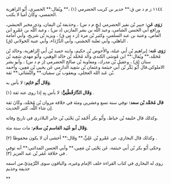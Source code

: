 ١١٤٤ ز م د س ق:** حدير بن كريب الحضرمي (١) ،** ويُقال:** الحميري، أَبُو الزاهرية الحمصي، وكَانَ أميا لا يكتب.

**رَوَى عَن:** جبير بْن نفير الحضرمي (بخ م د س) ، وحذيفة بْن اليمان، وذي مخبر الحبشي، ورافع أبي الحسن الشامي، وعبد اللَّه بن بشر المازني (د س) ، وعبد اللَّه بن عَمْرو ابن العاص، وعتبة بن عبد السلمي، وكثير بْن مرة (ز د س ق) ، ويزيد بْن شريح، وأبي أمامة الباهلي، وأبي ثعلبة الخشني، وأَبي الدَّرْدَاء، وأبي عنبة الخولاني (ق) .

**رَوَى عَنه:** إبراهيم بْن أَبي عبلة، والأَحوص بْن حكيم، وابنه حميد بْن أَبي الزاهرية، وخالد بْن مُحَمَّد،** ويُقال:** ابن مُوسَى الكندي والد مُحَمَّد بْن خالد الوهبي، وأَبُو مهدي سَعِيد بْن سنان (ق) ، وعقيل بْن مدرك، ومعاوية بْن صالح الحضرمي (ز م د س) ، وأبو بشر الاملوكي.قال أَبُو بَكْر بْن أَبي خيثمة وعثمان بْن سَعِيد الدارمي عَن يحيى بْن مَعِين، وأحمد بْن عَبد الله العجلي، ويعقوب بْن سفيان،** والنَّسَائي:** ثقة.

**وَقَال أَبُو حَاتِم:** لا بأس به.

**وَقَال الدَّارَقُطْنِيُّ:** لا بأس بِهِ إذا روى عنه ثقة (١) .

**قال مُحَمَّد بْن سعد:** توفي سنة تسع وعشرين ومئة في خلافة مروان بْن مُحَمَّد، وكَانَ ثقة إن شاء اللَّه، كثير الحديث.

وكذلك قال خليفة بْن خياط، وأَبُو بكر أَحْمَد بْن يَحْيَى بْن جابر البلاذري في تاريخ وفاته.

**وَقَال أبو عُبَيد القاسم بْن سلام:** مات سنة مئة.

وكذلك قال البخاري، عن عَمْرو بْن عَلِيٍّ،** وَقَال:** أخشى أن لا يكون محفوظا (٢) .

وحكى أَبُو بكر بْن أَبي خيثمة، عَن يَحْيَى بْن مَعِين،** وأبي الحسن المدائني:** أنه توفي في خلافة عُمَر بْن عبد العزيز (٣) .

روى له البخاري في كتاب القراءة خلف الإمام وغيره، والباقون سوى التِّرْمِذِيّ.من اسمه حذيفة وحذيم

**